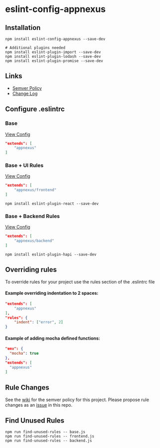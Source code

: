 # eslint-config-appnexus

## Installation

```shell
npm install eslint-config-appnexus --save-dev

# Additional plugins needed
npm install eslint-plugin-import --save-dev
npm install eslint-plugin-lodash --save-dev
npm install eslint-plugin-promise --save-dev
```

## Links

* [Semver Policy](https://github.com/appnexus/eslint-config-appnexus/wiki#semver-policy)
* [Change Log](CHANGELOG.md)

## Configure .eslintrc

### Base

[View Config](https://github.com/appnexus/eslint-config-appnexus/blob/master/base.js)

```json
"extends": [
	"appnexus"
]
```

### Base + UI Rules

[View Config](https://github.com/appnexus/eslint-config-appnexus/blob/master/frontend.js)

```json
"extends": [
	"appnexus/frontend"
]
```

```shell
npm install eslint-plugin-react --save-dev
```

### Base + Backend Rules

[View Config](https://github.com/appnexus/eslint-config-appnexus/blob/master/backend.js)

```json
"extends": [
	"appnexus/backend"
]
```

```shell
npm install eslint-plugin-hapi --save-dev
```

## Overriding rules

To override rules for your project use the rules section of the .eslintrc file

#### Example overriding indentation to 2 spaces:
```json
"extends": [
	"appnexus"
],
"rules": {
	"indent": ["error", 2]
}
```

#### Example of adding mocha defined functions:
```json
"env": {
  "mocha": true
},
"extends": [
  "appnexus"
]
```

## Rule Changes

See the [wiki](https://github.com/appnexus/eslint-config-appnexus/wiki) for the semver policy for this project. Please propose rule changes as an [issue](https://github.com/appnexus/eslint-config-appnexus/issues) in this repo.

## Find Unused Rules

```shell
npm run find-unused-rules -- base.js
npm run find-unused-rules -- frontend.js
npm run find-unused-rules -- backend.js
```
